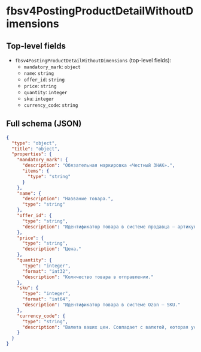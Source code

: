 # fbsv4PostingProductDetailWithoutDimensions

## Top-level fields
- `fbsv4PostingProductDetailWithoutDimensions` (top-level fields):
  - `mandatory_mark`: `object`
  - `name`: `string`
  - `offer_id`: `string`
  - `price`: `string`
  - `quantity`: `integer`
  - `sku`: `integer`
  - `currency_code`: `string`

## Full schema (JSON)
```json
{
  "type": "object",
  "title": "object",
  "properties": {
    "mandatory_mark": {
      "description": "Обязательная маркировка «Честный ЗНАК».",
      "items": {
        "type": "string"
      }
    },
    "name": {
      "description": "Название товара.",
      "type": "string"
    },
    "offer_id": {
      "type": "string",
      "description": "Идентификатор товара в системе продавца — артикул."
    },
    "price": {
      "type": "string",
      "description": "Цена."
    },
    "quantity": {
      "type": "integer",
      "format": "int32",
      "description": "Количество товара в отправлении."
    },
    "sku": {
      "type": "integer",
      "format": "int64",
      "description": "Идентификатор товара в системе Ozon — SKU."
    },
    "currency_code": {
      "type": "string",
      "description": "Валюта ваших цен. Cовпадает с валютой, которая установлена в настройках личного кабинета.\n\nВозможные значения: \n  - `RUB` — российский рубль,\n  - `BYN` — белорусский рубль,\n  - `KZT` — тенге,\n  - `EUR` — евро,\n  - `USD` — доллар США,\n  - `CNY` — юань.\n"
    }
  }
}
```
